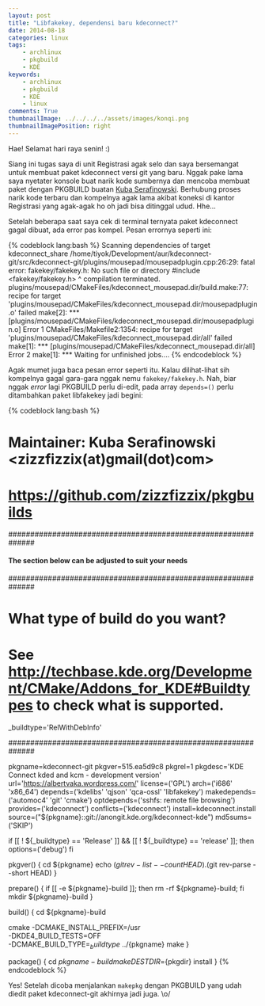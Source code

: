 ```yaml
---
layout: post
title: "Libfakekey, dependensi baru kdeconnect?"
date: 2014-08-18
categories: linux
tags: 
    - archlinux
    - pkgbuild
    - KDE
keywords:
    - archlinux
    - pkgbuild
    - KDE
    - linux
comments: True
thumbnailImage: ../../../../assets/images/konqi.png
thumbnailImagePosition: right
---
```


Hae! Selamat hari raya senin! :)

Siang ini tugas saya di unit Registrasi agak selo dan saya bersemangat untuk membuat paket kdeconnect versi git yang baru. Nggak pake lama saya nyetater konsole buat narik kode sumbernya dan mencoba membuat paket dengan PKGBUILD buatan [Kuba Serafinowski](https://aur.archlinux.org/packages/kdeconnect-git/). Berhubung proses narik kode terbaru dan kompelnya agak lama akibat koneksi di kantor Registrasi yang agak-agak ho oh jadi bisa ditinggal udud. Hhe... 
<!--more-->

Setelah beberapa saat saya cek di terminal ternyata paket kdeconnect gagal dibuat, ada error pas kompel. Pesan errornya seperti ini:

{% codeblock lang:bash %}
Scanning dependencies of target kdeconnect_share
/home/tiyok/Development/aur/kdeconnect-git/src/kdeconnect-git/plugins/mousepad/mousepadplugin.cpp:26:29: fatal error: fakekey/fakekey.h: No such file or directory
 #include <fakekey/fakekey.h>
                             ^
compilation terminated.
plugins/mousepad/CMakeFiles/kdeconnect_mousepad.dir/build.make:77: recipe for target 'plugins/mousepad/CMakeFiles/kdeconnect_mousepad.dir/mousepadplugin.o' failed
make[2]: *** [plugins/mousepad/CMakeFiles/kdeconnect_mousepad.dir/mousepadplugin.o] Error 1
CMakeFiles/Makefile2:1354: recipe for target 'plugins/mousepad/CMakeFiles/kdeconnect_mousepad.dir/all' failed
make[1]: *** [plugins/mousepad/CMakeFiles/kdeconnect_mousepad.dir/all] Error 2
make[1]: *** Waiting for unfinished jobs....
{% endcodeblock %}

Agak mumet juga baca pesan error seperti itu. Kalau dilihat-lihat sih kompelnya gagal gara-gara nggak nemu `fakekey/fakekey.h`. Nah, biar nggak *error* lagi PKGBUILD perlu di-edit, pada array `depends=()` perlu ditambahkan paket libfakekey jadi begini:

{% codeblock lang:bash %}
# Maintainer: Kuba Serafinowski <zizzfizzix(at)gmail(dot)com>
# https://github.com/zizzfizzix/pkgbuilds

##############################################################
#### The section below can be adjusted to suit your needs ####
##############################################################

# What type of build do you want?
# See http://techbase.kde.org/Development/CMake/Addons_for_KDE#Buildtypes to check what is supported.

_buildtype='RelWithDebInfo'

##############################################################

pkgname=kdeconnect-git
pkgver=515.ea5d9c8
pkgrel=1
pkgdesc='KDE Connect kded and kcm - development version'
url='https://albertvaka.wordpress.com/'
license=('GPL')
arch=('i686' 'x86_64')
depends=('kdelibs' 'qjson' 'qca-ossl' 'libfakekey')
makedepends=('automoc4' 'git' 'cmake')
optdepends=('sshfs: remote file browsing')
provides=('kdeconnect')
conflicts=('kdeconnect')
install=kdeconnect.install
source=("${pkgname}::git://anongit.kde.org/kdeconnect-kde")
md5sums=('SKIP')

if [[ ! ${_buildtype} == 'Release' ]] && [[ ! ${_buildtype} == 'release' ]]; then
  options=('debug')
fi

pkgver() {
  cd ${pkgname}
  echo $(git rev-list --count HEAD).$(git rev-parse --short HEAD)
}

prepare() {
  if [[ -e ${pkgname}-build ]]; then rm -rf ${pkgname}-build; fi
  mkdir ${pkgname}-build
}

build() {
  cd ${pkgname}-build

  cmake -DCMAKE_INSTALL_PREFIX=/usr \
        -DKDE4_BUILD_TESTS=OFF \
        -DCMAKE_BUILD_TYPE=${_buildtype} \
        ../${pkgname}
  make
}

package() {
  cd ${pkgname}-build
  make DESTDIR=${pkgdir} install
}
{% endcodeblock %}

Yes! Setelah dicoba menjalankan `makepkg` dengan PKGBUILD yang udah diedit paket kdeconnect-git akhirnya jadi juga. \o/
